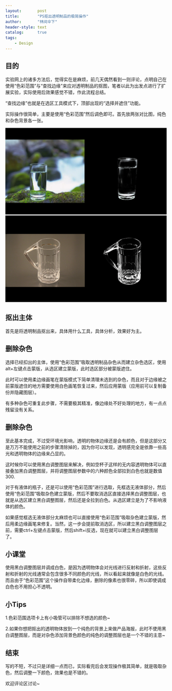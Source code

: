 ```yaml
---
layout:       post
title:        "PS抠出透明制品的极简操作"
author:       "林间伞下"
header-style: text
catalog:      true
tags:
    - Design
---
```


## **目的**

实验网上的诸多方法后，觉得实在是麻烦，前几天偶然看到一则评论，点明自己在使用“色彩范围”与“查找边缘”来应对透明制品的抠图，笔者以此为出发点进行了扩展实验，实际使用后效果感觉不错，作此流程总结。

“查找边缘”也就是在选区工具模式下，顶部出现的“选择并遮住”功能。

实际操作很简单，主要是使用“色彩范围”然后调色即可。首先放两张对比图，纯色和杂色背景各一张。

![Design1](/img/post/Design/Design1.png)
![Design2](/img/post/Design/Design2.png)

## **抠出主体**

首先是将透明制品抠出来，具体用什么工具，具体分析，效果好为主。

## **删除杂色**

选择已经扣出的主体，使用“色彩范围”吸取透明制品杂色从而建立杂色选区，使用alt+左键点击蒙版，从选区建立蒙版，此时选区部分被蒙版遮住。

此时可以使用柔边缘画笔在蒙版模式下简单清理未选到的杂色，而且对于边缘被之前蒙版遮住的地方需要使用白色画笔恢复过来，然后应用蒙版（应用前可以复制备份并隐藏图层）。

有多种杂色可重复此步骤，不需要极其精准，像边缘处不好处理的地方，有一点点残留没有关系。

## **删除杂色**

至此基本完成，不过受环境光影响，透明的物体边缘还是会有颜色，但是这部分又是万万不能使用之前的步骤清除掉的，因为你可以发现，透明感完全是依靠一些高光和透明物体的边缘来凸显的。

这时候你可以使用黑白调整图层来解决，例如空杯子这样的无内容透明物体可以直接叠加黑白调整图层，并将调整图层参数中的六种颜色全部拉到白色也就是数值300.

对于有液体的瓶子，还是可以使用“色彩范围”进行选取，先框选无液体部分，然后使用“色彩范围”吸取杂色建立蒙版，然后不要取消选区直接选择黑白调整图层，也就是从选区建立黑白调整图层，然后还是全拉到白色。从选区建立是为了不影响液体的颜色。

如果感觉框选无液体部分太麻烦也可以直接使用“色彩范围”吸取杂色建立蒙版，然后用柔边缘画笔来修复。当然，这一步会提前取消选区，所以建立黑白调整图层之前，需要ctrl+左键点击蒙版，然后shift+i反选，现在就可以建立黑白调整图层了。

## **小课堂**

使用黑白调整图层并调成白色，是因为透明物体会对光线进行反射和折射，这些反射和折射的光线通常会包含很多不同颜色的光线，所以看起来就像是白色的光线。而且由于“色彩范围”这个操作自带柔化边缘，删除的像素也很零碎，所以即使调成白色也不用担心不透明。

## **小Tips**

1.色彩范围选项卡上有小吸管可以排除不想选的颜色~

2.如果你想把抠出的透明物体放到一个纯色的背景上来做产品海报，此时不使用黑白调整图层，而是对杂色添加背景色颜色的纯色的调整图层也是一个不错的主意~

## **结束**

写的不短，不过只是详细一点而已，实际看完后会发现操作极其简单，就是吸取杂色，然后调整一下颜色，效果也是不错的。

欢迎评论区讨论~
